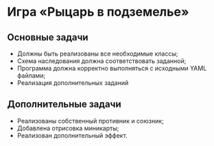 # Игра «Рыцарь в подземелье»  
  
## Основные задачи

* Должны быть реализованы все необходимые классы;
* Схема наследования должна соответствовать заданной;
* Программа должна корректно выполняться с исходными YAML файлами;
* Реализация дополнительных заданий

## Дополнительные задачи

* Реализованы собственный противник и союзник;
* Добавлена отрисовка миникарты;
* Реализован дополнительный эффект.